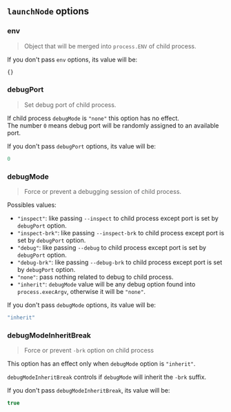 ## `launchNode` options

### env

> Object that will be merged into `process.ENV` of child process.

If you don't pass `env` options, its value will be:

<!-- prettier-ignore -->
```js
{}
```

### debugPort

> Set debug port of child process.

If child process `debugMode` is `"none"` this option has no effect.<br />
The number `0` means debug port will be randomly assigned to an available port.

If you don't pass `debugPort` options, its value will be:

```js
0
```

### debugMode

> Force or prevent a debugging session of child process.

Possibles values:

- `"inspect"`: like passing `--inspect` to child process except port is set by `debugPort` option.
- `"inspect-brk"`: like passing `--inspect-brk` to child process except port is set by `debugPort` option.
- `"debug"`: like passing `--debug` to child process except port is set by `debugPort` option.
- `"debug-brk"`: like passing `--debug-brk` to child process except port is set by `debugPort` option.
- `"none"`: pass nothing related to debug to child process.
- `"inherit"`: `debugMode` value will be any debug option found into `process.execArgv`, otherwise it will be `"none"`.

If you don't pass `debugMode` options, its value will be:

```js
"inherit"

```

### debugModeInheritBreak

> Force or prevent `-brk` option on child process

This option has an effect only when `debugMode` option is `"inherit"`.<br />

`debugModeInheritBreak` controls if `debugMode` will inherit the `-brk` suffix.

If you don't pass `debugModeInheritBreak`, its value will be:

```js
true
```

